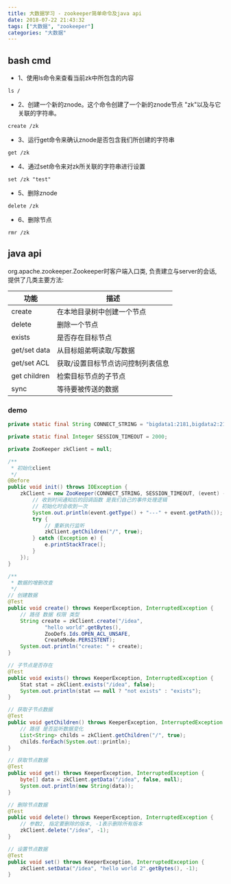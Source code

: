 ```yaml
---
title: 大数据学习 - zookeeper简单命令及java api
date: 2018-07-22 21:43:32
tags: ["大数据", "zookeeper"]
categories: "大数据"
---
```


## bash cmd
- 1、使用ls命令来查看当前zk中所包含的内容
```
ls /
```
- 2、创建一个新的znode。这个命令创建了一个新的znode节点 "zk"以及与它关联的字符串。
```
create /zk
```

- 3、运行get命令来确认znode是否包含我们所创建的字符串
```
get /zk
```
- 4、通过set命令来对zk所关联的字符串进行设置
```
set /zk "test"
```
- 5、删除znode
```
delete /zk
```
- 6、删除节点
```
rmr /zk
```
## java api


org.apache.zookeeper.Zookeeper时客户端入口类, 负责建立与server的会话, 提供了几类主要方法:

功能 | 描述
---|---
create | 在本地目录树中创建一个节点
delete | 删除一个节点
exists | 是否存在目标节点
get/set data | 从目标姐弟啊读取/写数据
get/set ACL | 获取/设置目标节点访问控制列表信息
get children | 检索目标节点的子节点
sync | 等待要被传送的数据

### demo

```Java
private static final String CONNECT_STRING = "bigdata1:2181,bigdata2:2181,bigdata3:2181";

private static final Integer SESSION_TIMEOUT = 2000;

private ZooKeeper zkClient = null;

/**
 * 初始化client
 */
@Before
public void init() throws IOException {
    zkClient = new ZooKeeper(CONNECT_STRING, SESSION_TIMEOUT, (event) -> {
        // 收到时间通知后的回调函数 是我们自己的事件处理逻辑
        // 初始化时会收到一次
        System.out.println(event.getType() + "---" + event.getPath());
        try {
            // 重新执行监听
            zkClient.getChildren("/", true);
        } catch (Exception e) {
            e.printStackTrace();
        }
    });
}

/**
 * 数据的增删改查
 */
// 创建数据
@Test
public void create() throws KeeperException, InterruptedException {
    // 路径 数据 权限 类型
    String create = zkClient.create("/idea",
            "hello world".getBytes(),
            ZooDefs.Ids.OPEN_ACL_UNSAFE,
            CreateMode.PERSISTENT);
    System.out.println("create: " + create);
}

// 子节点是否存在
@Test
public void exists() throws KeeperException, InterruptedException {
    Stat stat = zkClient.exists("/idea", false);
    System.out.println(stat == null ? "not exists" : "exists");
}

// 获取子节点数据
@Test
public void getChildren() throws KeeperException, InterruptedException {
    // 路径 是否监听数据变化
    List<String> childs = zkClient.getChildren("/", true);
    childs.forEach(System.out::println);
}

// 获取节点数据
@Test
public void get() throws KeeperException, InterruptedException {
    byte[] data = zkClient.getData("/idea", false, null);
    System.out.println(new String(data));
}

// 删除节点数据
@Test
public void delete() throws KeeperException, InterruptedException {
    // 参数2, 指定要删除的版本, -1表示删除所有版本
    zkClient.delete("/idea", -1);
}

// 设置节点数据
@Test
public void set() throws KeeperException, InterruptedException {
    zkClient.setData("/idea", "hello world 2".getBytes(), -1);
}
```



